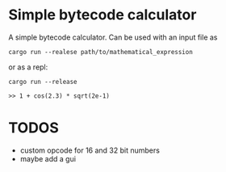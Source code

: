 # Simple bytecode calculator

A simple bytecode calculator. Can be used with an input file as

```shell
cargo run --realese path/to/mathematical_expression
```

or as a repl:

```shell
cargo run --release

>> 1 + cos(2.3) * sqrt(2e-1)
```

# TODOS

- custom opcode for 16 and 32 bit numbers
- maybe add a gui
